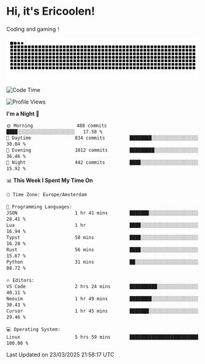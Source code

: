 # Hi, it's Ericoolen!
Coding and gaming！

<picture>
  <source media="(prefers-color-scheme: dark)" srcset="https://raw.githubusercontent.com/Eric-Song-Nop/Eric-Song-Nop/output/github-contribution-grid-snake-dark.svg">
  <source media="(prefers-color-scheme: light)" srcset="https://raw.githubusercontent.com/Eric-Song-Nop/Eric-Song-Nop/output/github-contribution-grid-snake.svg">
  <img alt="github contribution grid snake animation" src="https://raw.githubusercontent.com/Eric-Song-Nop/Eric-Song-Nop/output/github-contribution-grid-snake.svg">
</picture>

<!--START_SECTION:waka-->
![Code Time](http://img.shields.io/badge/Code%20Time-1%2C800%20hrs%2046%20mins-blue)

![Profile Views](http://img.shields.io/badge/Profile%20Views-0-blue)

**I'm a Night 🦉** 

```text
🌞 Morning                488 commits         ████░░░░░░░░░░░░░░░░░░░░░   17.58 % 
🌆 Daytime                834 commits         ████████░░░░░░░░░░░░░░░░░   30.04 % 
🌃 Evening                1012 commits        █████████░░░░░░░░░░░░░░░░   36.46 % 
🌙 Night                  442 commits         ████░░░░░░░░░░░░░░░░░░░░░   15.92 % 
```


📊 **This Week I Spent My Time On** 

```text
🕑︎ Time Zone: Europe/Amsterdam

💬 Programming Languages: 
JSON                     1 hr 41 mins        ███████░░░░░░░░░░░░░░░░░░   28.41 % 
Lua                      1 hr                ████░░░░░░░░░░░░░░░░░░░░░   16.94 % 
Typst                    58 mins             ████░░░░░░░░░░░░░░░░░░░░░   16.28 % 
Rust                     56 mins             ████░░░░░░░░░░░░░░░░░░░░░   15.67 % 
Python                   31 mins             ██░░░░░░░░░░░░░░░░░░░░░░░   08.72 % 

🔥 Editors: 
VS Code                  2 hrs 24 mins       ██████████░░░░░░░░░░░░░░░   40.11 % 
Neovim                   1 hr 49 mins        ████████░░░░░░░░░░░░░░░░░   30.43 % 
Cursor                   1 hr 45 mins        ███████░░░░░░░░░░░░░░░░░░   29.46 % 

💻 Operating System: 
Linux                    5 hrs 59 mins       █████████████████████████   100.00 % 
```


 Last Updated on 23/03/2025 21:58:17 UTC
<!--END_SECTION:waka-->
